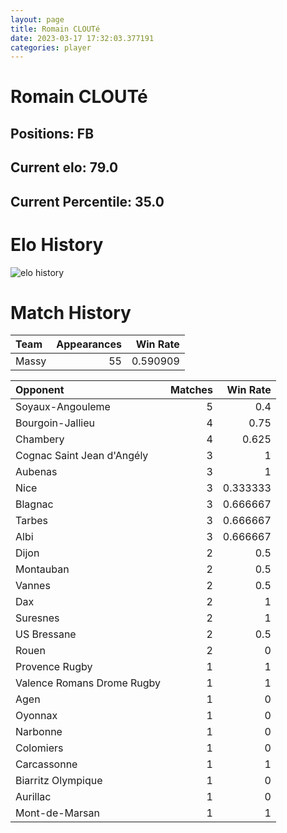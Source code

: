 ```yaml
---  
layout: page  
title: Romain CLOUTé  
date: 2023-03-17 17:32:03.377191  
categories: player  
---
```

# Romain CLOUTé

## Positions: FB

## Current elo: 79.0

## Current Percentile: 35.0

# Elo History


![elo history](history_RomainCLOUTé.png)
# Match History


| Team   |   Appearances |   Win Rate |
|:-------|--------------:|-----------:|
| Massy  |            55 |   0.590909 |

| Opponent                   |   Matches |   Win Rate |
|:---------------------------|----------:|-----------:|
| Soyaux-Angouleme           |         5 |   0.4      |
| Bourgoin-Jallieu           |         4 |   0.75     |
| Chambery                   |         4 |   0.625    |
| Cognac Saint Jean d'Angély |         3 |   1        |
| Aubenas                    |         3 |   1        |
| Nice                       |         3 |   0.333333 |
| Blagnac                    |         3 |   0.666667 |
| Tarbes                     |         3 |   0.666667 |
| Albi                       |         3 |   0.666667 |
| Dijon                      |         2 |   0.5      |
| Montauban                  |         2 |   0.5      |
| Vannes                     |         2 |   0.5      |
| Dax                        |         2 |   1        |
| Suresnes                   |         2 |   1        |
| US Bressane                |         2 |   0.5      |
| Rouen                      |         2 |   0        |
| Provence Rugby             |         1 |   1        |
| Valence Romans Drome Rugby |         1 |   1        |
| Agen                       |         1 |   0        |
| Oyonnax                    |         1 |   0        |
| Narbonne                   |         1 |   0        |
| Colomiers                  |         1 |   0        |
| Carcassonne                |         1 |   1        |
| Biarritz Olympique         |         1 |   0        |
| Aurillac                   |         1 |   0        |
| Mont-de-Marsan             |         1 |   1        |